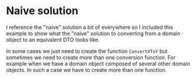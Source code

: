 ﻿# Naive solution

I reference the "naive" solution a bit of everywhere so I included this example to show
what the "naive" solution to converting from a domain object to an equivalent DTO looks like.

In some cases we just need to create the function `ConvertXToY` but sometimes we need to
create more than one conversion function. For example when we have a domain object composed
of several other domain objects. In such a case we have to create more than one function.
